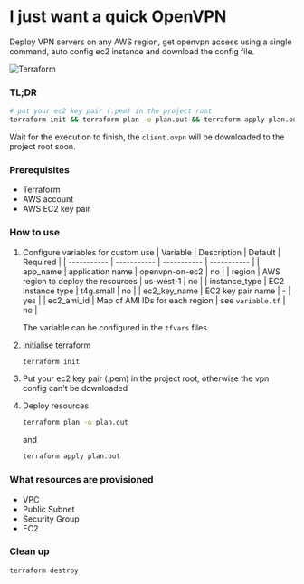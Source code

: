 # I just want a quick OpenVPN
Deploy VPN servers on any AWS region, get openvpn access using a single command, auto config ec2 instance and download the config file. 

![Terraform](https://img.shields.io/badge/Terraform-7B42BC?style=for-the-badge&logo=terraform&logoColor=white)

### TL;DR
```sh
# put your ec2 key pair (.pem) in the project root
terraform init && terraform plan -o plan.out && terraform apply plan.out
```
Wait for the execution to finish, the `client.ovpn` will be downloaded to the project root soon.

### Prerequisites
- Terraform
- AWS account
- AWS EC2 key pair

### How to use
1. Configure variables for custom use
    | Variable      | Description | Default | Required |
    | ----------- | ----------- | ----------- | ----------- |
    | app_name | application name | openvpn-on-ec2 | no |
    | region | AWS region to deploy the resources | us-west-1 | no |
    | instance_type | EC2 instance type | t4g.small | no |
    | ec2_key_name | EC2 key pair name | - | yes |
    | ec2_ami_id | Map of AMI IDs for each region | see `variable.tf` | no |

    The variable can be configured in the `tfvars` files

1. Initialise terraform
    ```sh
    terraform init
    ```
1. Put your ec2 key pair (.pem) in the project root, otherwise the vpn config can't be downloaded

1. Deploy resources
    ```sh
    terraform plan -o plan.out
    ```
    and 
    ```sh
    terraform apply plan.out
    ```

### What resources are provisioned
- VPC
- Public Subnet
- Security Group
- EC2

### Clean up
```sh
terraform destroy
```

